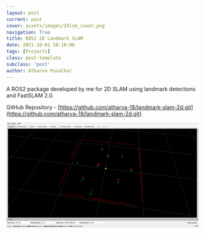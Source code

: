 ```yaml
---
layout: post
current: post
cover: assets/images/2dlsm_cover.png
navigation: True
title: ROS2 2D Landmark SLAM
date: 2021-10-01 10:18:00
tags: [Projects]
class: post-template
subclass: 'post'
author: Atharva Pusalkar
---
```


A ROS2 package developed by me for 2D SLAM using landmark detections and FastSLAM 2.0.

GitHub Repository - [https://github.com/atharva-18/landmark-slam-2d.git](https://github.com/atharva-18/landmark-slam-2d.git)

![assets/images/2dlsm_ss.png](assets/images/2dlsm_ss.png)
